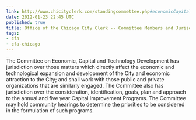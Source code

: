 ```yaml
---
link: http://www.chicityclerk.com/standingcommettee.php#economicCapitalTechDevelopment
date: 2012-01-23 22:45 UTC
published: true
title: Office of the Chicago City Clerk -- Committee Members and Jurisdictions
tags:
- cfa
- cfa-chicago
---
```


The Committee on Economic, Capital and Technology Development has jurisdiction over those matters which directly affect the economic and technological expansion and development of the City and economic attraction to the City; and shall work with those public and private organizations that are similarly engaged. The Committee also has jurisdiction over the consideration, identification, goals, plan and approach to the annual and five year Capital Improvement Programs. The Committee may hold community hearings to determine the priorities to be considered in the formulation of such programs.
